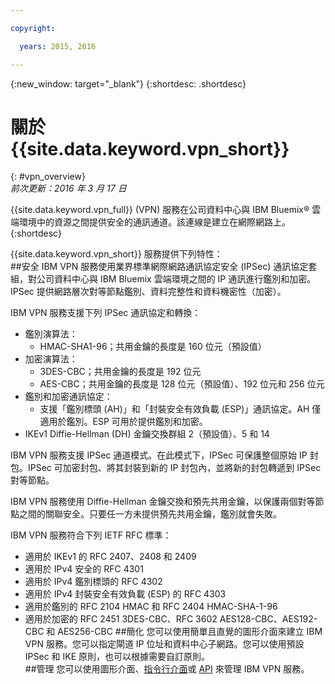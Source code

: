 ```yaml
---

copyright:

  years: 2015, 2016

---
```


{:new_window: target="_blank"}
{:shortdesc: .shortdesc}

# 關於 {{site.data.keyword.vpn_short}}
{: #vpn_overview}  
*前次更新：2016 年 3 月 17 日*

{{site.data.keyword.vpn_full}} (VPN) 服務在公司資料中心與 IBM Bluemix&reg; 雲端環境中的資源之間提供安全的通訊通道。該連線是建立在網際網路上。
{:shortdesc}

{{site.data.keyword.vpn_short}} 服務提供下列特性：  
##安全 
IBM VPN 服務使用業界標準網際網路通訊協定安全 (IPSec) 通訊協定套組，對公司資料中心與 IBM Bluemix 雲端環境之間的 IP 通訊進行鑑別和加密。IPSec 提供網路層次對等節點鑑別、資料完整性和資料機密性（加密）。

IBM VPN 服務支援下列 IPSec 通訊協定和轉換：

* 鑑別演算法：
	* HMAC-SHA1-96；共用金鑰的長度是 160 位元（預設值）  
* 加密演算法：
	* 3DES-CBC；共用金鑰的長度是 192 位元
	* AES-CBC；共用金鑰的長度是 128 位元（預設值）、192 位元和 256 位元
* 鑑別和加密通訊協定：
	* 支援「鑑別標頭 (AH)」和「封裝安全有效負載 (ESP)」通訊協定。AH 僅適用於鑑別。ESP 可用於提供鑑別和加密。
* IKEv1 Diffie-Hellman (DH) 金鑰交換群組 2（預設值）、5 和 14

IBM VPN 服務支援 IPSec 通道模式。在此模式下，IPSec 可保護整個原始 IP 封包。IPSec 可加密封包、將其封裝到新的 IP 封包內，並將新的封包轉遞到 IPSec 對等節點。 

IBM VPN 服務使用 Diffie-Hellman 金鑰交換和預先共用金鑰，以保護兩個對等節點之間的關聯安全。只要任一方未提供預先共用金鑰，鑑別就會失敗。 
 
IBM VPN 服務符合下列 IETF RFC 標準：

* 適用於 IKEv1 的 RFC 2407、2408 和 2409
* 適用於 IPv4 安全的 RFC 4301   
* 適用於 IPv4 鑑別標頭的 RFC 4302  
* 適用於 IPv4 封裝安全有效負載 (ESP) 的 RFC 4303  
* 適用於鑑別的 RFC 2104 HMAC 和 RFC 2404 HMAC-SHA-1-96  
* 適用於加密的 RFC 2451 3DES-CBC、RFC 3602 AES128-CBC、AES192-CBC 和 AES256-CBC
##簡化
您可以使用簡單且直覺的圖形介面來建立 IBM VPN 服務。您可以指定閘道 IP 位址和資料中心子網路。您可以使用預設 IPSec 和 IKE 原則，也可以根據需要自訂原則。  
##管理
您可以使用圖形介面、[指令行介面](../../cli/plugins/vpn/index.html)或 [API](https://new-console.ng.bluemix.net/apidocs/101) 來管理 IBM VPN 服務。

